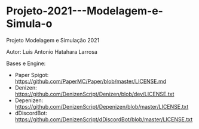 # Projeto-2021---Modelagem-e-Simula-o
Projeto Modelagem e Simulação 2021

Autor: Luis Antonio Hatahara Larrosa

Bases e Engine:
- Paper Spigot: https://github.com/PaperMC/Paper/blob/master/LICENSE.md
- Denizen: https://github.com/DenizenScript/Denizen/blob/dev/LICENSE.txt
- Depenizen: https://github.com/DenizenScript/Depenizen/blob/master/LICENSE.txt
- dDiscordBot: https://github.com/DenizenScript/dDiscordBot/blob/master/LICENSE.txt
